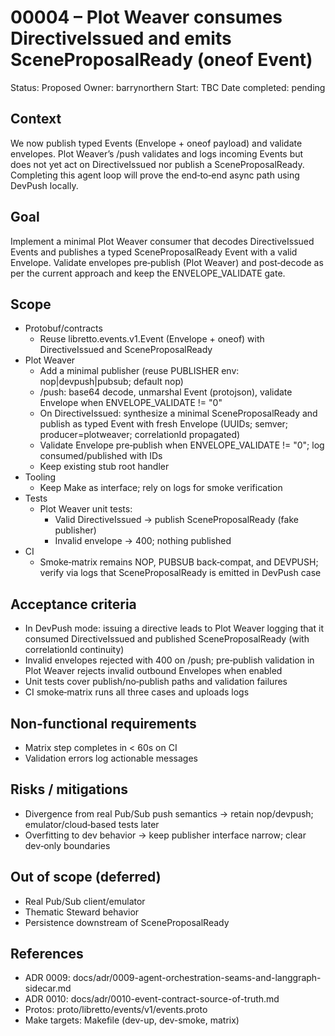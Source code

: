 # 00004 – Plot Weaver consumes DirectiveIssued and emits SceneProposalReady (oneof Event)

Status: Proposed
Owner: barrynorthern
Start: TBC
Date completed: pending

## Context
We now publish typed Events (Envelope + oneof payload) and validate envelopes. Plot Weaver’s /push validates and logs incoming Events but does not yet act on DirectiveIssued nor publish a SceneProposalReady. Completing this agent loop will prove the end‑to‑end async path using DevPush locally.

## Goal
Implement a minimal Plot Weaver consumer that decodes DirectiveIssued Events and publishes a typed SceneProposalReady Event with a valid Envelope. Validate envelopes pre‑publish (Plot Weaver) and post‑decode as per the current approach and keep the ENVELOPE_VALIDATE gate.

## Scope
- Protobuf/contracts
  - Reuse libretto.events.v1.Event (Envelope + oneof) with DirectiveIssued and SceneProposalReady
- Plot Weaver
  - Add a minimal publisher (reuse PUBLISHER env: nop|devpush|pubsub; default nop)
  - /push: base64 decode, unmarshal Event (protojson), validate Envelope when ENVELOPE_VALIDATE != "0"
  - On DirectiveIssued: synthesize a minimal SceneProposalReady and publish as typed Event with fresh Envelope (UUIDs; semver; producer=plotweaver; correlationId propagated)
  - Validate Envelope pre‑publish when ENVELOPE_VALIDATE != "0"; log consumed/published with IDs
  - Keep existing stub root handler
- Tooling
  - Keep Make as interface; rely on logs for smoke verification
- Tests
  - Plot Weaver unit tests:
    - Valid DirectiveIssued → publish SceneProposalReady (fake publisher)
    - Invalid envelope → 400; nothing published
- CI
  - Smoke‑matrix remains NOP, PUBSUB back‑compat, and DEVPUSH; verify via logs that SceneProposalReady is emitted in DevPush case

## Acceptance criteria
- In DevPush mode: issuing a directive leads to Plot Weaver logging that it consumed DirectiveIssued and published SceneProposalReady (with correlationId continuity)
- Invalid envelopes rejected with 400 on /push; pre‑publish validation in Plot Weaver rejects invalid outbound Envelopes when enabled
- Unit tests cover publish/no‑publish paths and validation failures
- CI smoke‑matrix runs all three cases and uploads logs

## Non‑functional requirements
- Matrix step completes in < 60s on CI
- Validation errors log actionable messages

## Risks / mitigations
- Divergence from real Pub/Sub push semantics → retain nop/devpush; emulator/cloud‑based tests later
- Overfitting to dev behavior → keep publisher interface narrow; clear dev‑only boundaries

## Out of scope (deferred)
- Real Pub/Sub client/emulator
- Thematic Steward behavior
- Persistence downstream of SceneProposalReady

## References
- ADR 0009: docs/adr/0009-agent-orchestration-seams-and-langgraph-sidecar.md
- ADR 0010: docs/adr/0010-event-contract-source-of-truth.md
- Protos: proto/libretto/events/v1/events.proto
- Make targets: Makefile (dev-up, dev-smoke, matrix)

